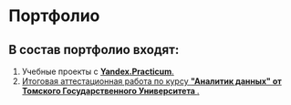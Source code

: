 # Портфолио

## В состав портфолио входят:
1. Учебные проекты с <a href="https://github.com/Krdkrddm/Portfolio/tree/main/Учебные%20проекты" target="_blank"><b>Yandex.Practicum</b>.
2. Итоговая аттестационная работа по курсу <a href="https://github.com/Krdkrddm/Portfolio/tree/main/Томский%20Государственный%20Университет" target="_blank"><b>"Аналитик данных" от Томского Государственного Университета </b>.
